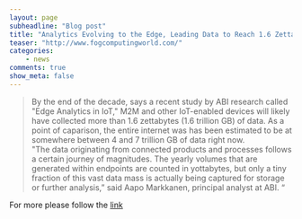 ```yaml
---
layout: page
subheadline: "Blog post"
title: "Analytics Evolving to the Edge, Leading Data to Reach 1.6 Zettabytes by 2020, Study Says"
teaser: "http://www.fogcomputingworld.com/"
categories:
    - news        
comments: true
show_meta: false
---
```


> By the end of the decade, says a recent study by ABI research called "Edge Analytics in IoT," M2M and other IoT-enabled devices will likely have collected more than 1.6 zettabytes (1.6 trillion GB) of data. As a point of caparison, the entire internet was has been estimated to be at somewhere between 4 and 7 trillion GB of data right now.   
"The data originating from connected products and processes follows a certain journey of magnitudes. The yearly volumes that are generated within endpoints are counted in yottabytes, but only a tiny fraction of this vast data mass is actually being captured for storage or further analysis,” said Aapo Markkanen, principal analyst at ABI. “  

For more please follow the [link](http://www.fogcomputingworld.com/topics/fog-computing/articles/401431-analytics-evolving-the-edge-leading-data-reach-16.htm)